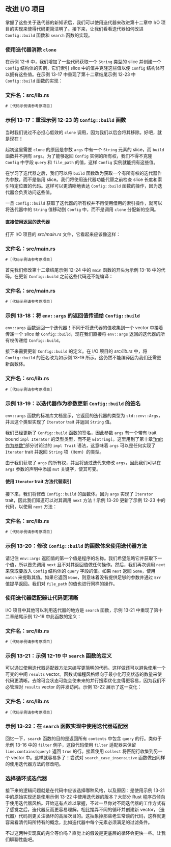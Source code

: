 ## 改进 I/O 项目




掌握了这些关于迭代器的新知识后，我们可以使用迭代器来改进第十二章中 I/O 项目的实现来使得代码更简洁明了。接下来，让我们看看迭代器如何改进 `Config::build` 函数和 `search` 函数的实现。

### 使用迭代器消除 `clone`

在示例 12-6 中，我们增加了一些代码获取一个 `String` 类型的 slice 并创建一个 `Config` 结构体的实例，它们索引 slice 中的值并克隆这些值以便 `Config` 结构体可以拥有这些值。在示例 13-17 中重现了第十二章结尾示例 12-23 中 `Config::build` 函数的实现：

### 文件名：src/lib.rs

```rust
# [代码示例请参考原项目]
```

### 示例 13-17：重现示例 12-23 的 `Config::build` 函数

当时我们说过不必担心低效的 `clone` 调用，因为我们以后会将其移除。好吧，就是现在！

起初这里需要 `clone` 的原因是参数 `args` 中有一个 `String` 元素的 slice，而 `build` 函数并不拥有 `args`。为了能够返回 `Config` 实例的所有权，我们不得不克隆 `Config` 中字段 `query` 和 `file_path` 的值，这样 `Config` 实例就能拥有这些值。

在学习了迭代器之后，我们可以将 `build` 函数改为获取一个有所有权的迭代器作为参数，而不是借用 slice。我们将使用迭代器功能代替之前检查 slice 长度和索引特定位置的代码。这样可以更清晰地表达 `Config::build` 函数的操作，因为迭代器会负责访问这些值。

一旦 `Config::build` 获取了迭代器的所有权并不再使用借用的索引操作，就可以将迭代器中的 `String` 值移动到 `Config` 中，而不是调用 `clone` 分配新的空间。

#### 直接使用返回的迭代器

打开 I/O 项目的 *src/main.rs* 文件，它看起来应该像这样：

### 文件名：src/main.rs

```rust
# [代码示例请参考原项目]
```

首先我们修改第十二章结尾示例 12-24 中的 `main` 函数的开头为示例 13-18 中的代码。在更新 `Config::build` 之前这些代码还不能编译：

### 文件名：src/main.rs

```rust
# [代码示例请参考原项目]
```

### 示例 13-18：将 `env::args` 的返回值传递给 `Config::build`

`env::args` 函数返回一个迭代器！不同于将迭代器的值收集到一个 vector 中接着传递一个 slice 给 `Config::build`，现在我们直接将 `env::args` 返回的迭代器的所有权传递给 `Config::build`。

接下来需要更新 `Config::build` 的定义。在 I/O 项目的 *src/lib.rs* 中，将 `Config::build` 的签名改为如示例 13-19 所示。这仍然不能编译因为我们还需更新函数体。

### 文件名：src/lib.rs

```rust
# [代码示例请参考原项目]
```

### 示例 13-19：以迭代器作为参数更新 `Config::build` 的签名

`env::args` 函数的标准库文档显示，它返回的迭代器的类型为 `std::env::Args`，并且这个类型实现了 `Iterator` trait 并返回 `String` 值。

我们已经更新了 `Config::build` 函数的签名，因此参数 `args` 有一个带有 trait bound `impl Iterator` 的泛型类型，而不是 `&[String]`。这里用到了第十章[“trait 作为参数”][impl-trait]部分讨论过的 `impl Trait` 语法，这意味着 `args` 可以是任何实现了 `Iterator` trait 并返回 `String` 项（item）的类型。

由于我们获取了 `args` 的所有权，并且将通过迭代来修改 `args`，因此我们可以在 `args` 参数的声明中添加 `mut` 关键字，使其可变。

#### 使用 `Iterator` trait 方法代替索引

接下来，我们将修改 `Config::build` 的函数体。因为 `args` 实现了 `Iterator` trait，因此我们知道可以对其调用 `next` 方法！示例 13-20 更新了示例 12-23 中的代码，以使用 `next` 方法：

### 文件名：src/lib.rs

```rust
# [代码示例请参考原项目]
```

### 示例 13-20：修改 `Config::build` 的函数体来使用迭代器方法

请记住 `env::args` 返回值的第一个值是程序的名称。我们希望忽略它并获取下一个值，所以首先调用 `next` 且不对其返回值做任何操作。然后，我们再次调用 `next` 来获取要放入 `Config` 结构体的 `query` 字段的值。如果 `next` 返回 `Some`，使用 `match` 来提取其值。如果它返回 `None`，则意味着没有提供足够的参数并通过 `Err` 值提早返回。我们对 `file_path` 的值也进行同样的操作。

### 使用迭代器适配器让代码更清晰

I/O 项目中其他可以利用迭代器的地方是 `search` 函数，示例 13-21 中重现了第十二章结尾示例 12-19 中此函数的定义：

### 文件名：src/lib.rs

```rust
# [代码示例请参考原项目]
```

### 示例 13-21：示例 12-19 中 `search` 函数的定义

可以通过使用迭代器适配器方法来编写更简明的代码。这样做还可以避免使用一个可变的中间 `results` vector。函数式编程风格倾向于最小化可变状态的数量来使代码更清晰。去除可变状态可能会使未来的并行搜索优化变得更容易，因为我们不必管理对 `results` vector 的并发访问。示例 13-22 展示了这一变化：

### 文件名：src/lib.rs

```rust
# [代码示例请参考原项目]
```

### 示例 13-22：在 `search` 函数实现中使用迭代器适配器

回忆一下，`search` 函数的目的是返回所有 `contents` 中包含 `query` 的行。类似于示例 13-16 中的 `filter` 例子，这段代码使用 `filter` 适配器来保留 `line.contains(query)` 返回 `true` 的行。接着使用 `collect` 将匹配行收集到另一个 vector 中。这样就容易多了！尝试对 `search_case_insensitive` 函数做出同样的使用迭代器方法的修改吧。

### 选择循环或迭代器

接下来的逻辑问题就是在代码中应该选择哪种风格，以及原因：是使用示例 13-21 中的原始实现还是使用示例 13-22 中使用迭代器的版本？大部分 Rust 程序员倾向于使用迭代器风格。开始这有点难以掌握，不过一旦你对不同迭代器的工作方式有了感觉之后，迭代器反而更容易理解。相比摆弄不同的循环并创建新 vector，（迭代器）代码则更关注循环的高层次目的。这抽象掉那些老生常谈的代码，这样就更容易看清代码所特有的概念，比如迭代器中每个元素必须满足的过滤条件。

不过这两种实现真的完全等价吗？直觉上的假设是更底层的循环会更快一些。让我们聊聊性能吧。

[impl-trait]: ch10-02-traits.html#trait-作为参数
